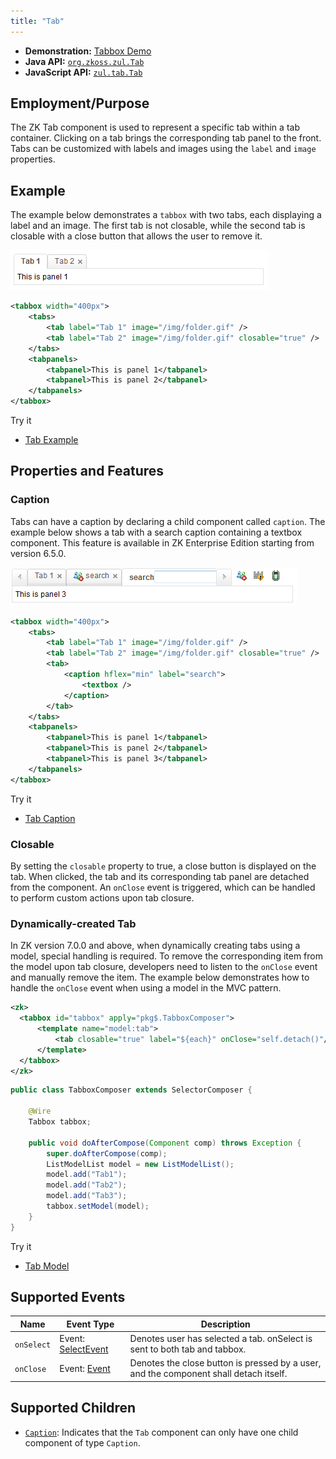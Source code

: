 ```yaml
---
title: "Tab"
---
```



- **Demonstration:** [Tabbox Demo](https://www.zkoss.org/zkdemo/tabbox)
- **Java API:** [`org.zkoss.zul.Tab`](https://www.zkoss.org/javadoc/latest/zk/org/zkoss/zul/Tab.html)
- **JavaScript API:** [`zul.tab.Tab`](https://www.zkoss.org/javadoc/latest/jsdoc/classes/zul.tab.Tab.html)

## Employment/Purpose

The ZK Tab component is used to represent a specific tab within a tab container. Clicking on a tab brings the corresponding tab panel to the front. Tabs can be customized with labels and images using the `label` and `image` properties.

## Example

The example below demonstrates a `tabbox` with two tabs, each displaying a label and an image. The first tab is not closable, while the second tab is closable with a close button that allows the user to remove it.

![Tab Example](images/ZKComRef_Containers_Tab.png)

```xml
<tabbox width="400px">
    <tabs>
        <tab label="Tab 1" image="/img/folder.gif" />
        <tab label="Tab 2" image="/img/folder.gif" closable="true" />
    </tabs>
    <tabpanels>
        <tabpanel>This is panel 1</tabpanel>
        <tabpanel>This is panel 2</tabpanel>
    </tabpanels>
</tabbox>
```

Try it

* [Tab Example](https://zkfiddle.org/sample/o3cb45/1-ZK-Component-Reference-Tab-Example?v=latest&t=Iceblue_Compact)


## Properties and Features

### Caption

Tabs can have a caption by declaring a child component called `caption`. The example below shows a tab with a search caption containing a textbox component. This feature is available in ZK Enterprise Edition starting from version 6.5.0.

![Tab Caption Example](images/ZKComRef_Containers_Tab_Caption.png)

```xml
<tabbox width="400px">
    <tabs>
        <tab label="Tab 1" image="/img/folder.gif" />
        <tab label="Tab 2" image="/img/folder.gif" closable="true" />
        <tab>
            <caption hflex="min" label="search">
                <textbox />
            </caption>
        </tab>
    </tabs>
    <tabpanels>
        <tabpanel>This is panel 1</tabpanel>
        <tabpanel>This is panel 2</tabpanel>
        <tabpanel>This is panel 3</tabpanel>
    </tabpanels>
</tabbox>
```

Try it

* [Tab Caption](https://zkfiddle.org/sample/ale2h1/1-ZK-Component-Reference-Tab-Caption-Example?v=latest&t=Iceblue_Compact)


### Closable

By setting the `closable` property to true, a close button is displayed on the tab. When clicked, the tab and its corresponding tab panel are detached from the component. An `onClose` event is triggered, which can be handled to perform custom actions upon tab closure.

### Dynamically-created Tab

In ZK version 7.0.0 and above, when dynamically creating tabs using a model, special handling is required. To remove the corresponding item from the model upon tab closure, developers need to listen to the `onClose` event and manually remove the item. The example below demonstrates how to handle the `onClose` event when using a model in the MVC pattern.

```xml
<zk>
  <tabbox id="tabbox" apply="pkg$.TabboxComposer">
      <template name="model:tab">
          <tab closable="true" label="${each}" onClose="self.detach()"/>
      </template>
  </tabbox>
</zk>
```

```java
public class TabboxComposer extends SelectorComposer {

  	@Wire
  	Tabbox tabbox;
  
	public void doAfterCompose(Component comp) throws Exception {
		super.doAfterCompose(comp);
		ListModelList model = new ListModelList();
        model.add("Tab1");
        model.add("Tab2");
        model.add("Tab3");
        tabbox.setModel(model);
	}
}
```

Try it

* [Tab Model](https://zkfiddle.org/sample/37ktdo8/1-ZK-Component-Reference-Panel-Toolbar-Example?v=latest&t=Iceblue_Compact)


## Supported Events

| Name          | Event Type                                       |Description |
|---------------|--------------------------------------------------|------------|
| `onSelect`    | Event: [SelectEvent](https://www.zkoss.org/javadoc/latest/zk/org/zkoss/zk/ui/event/SelectEvent.html) | Denotes user has selected a tab. onSelect is sent to both tab and tabbox.             |
| `onClose`     | Event: [Event](https://www.zkoss.org/javadoc/latest/zk/org/zkoss/ui/zk/ui/event/Event.html) | Denotes the close button is pressed by a user, and the component shall detach itself.                 |

## Supported Children
- [`Caption`](caption): Indicates that the `Tab` component can only have one child component of type `Caption`.